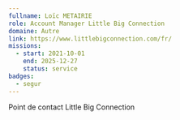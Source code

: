 ```yaml
---
fullname: Loïc METAIRIE
role: Account Manager Little Big Connection
domaine: Autre
link: https://www.littlebigconnection.com/fr/
missions:
  - start: 2021-10-01
    end: 2025-12-27
    status: service
badges:
  - segur
---
```


Point de contact Little Big Connection
